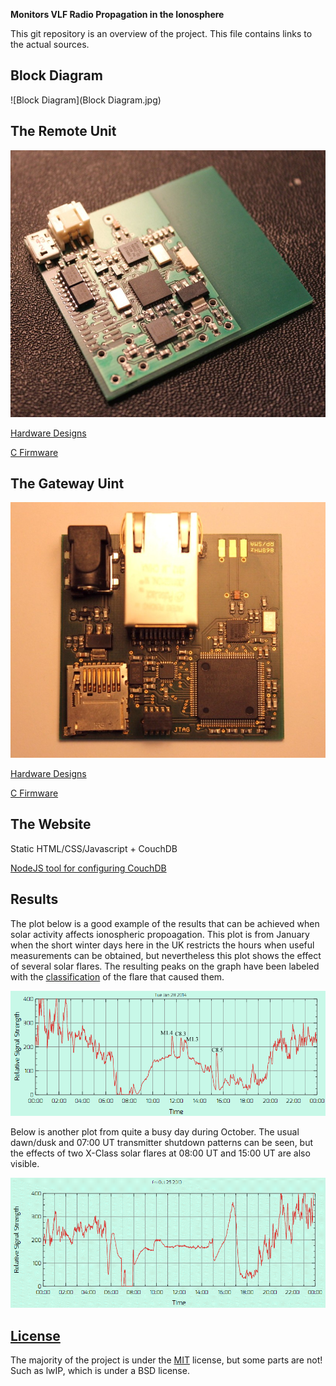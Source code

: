 **Monitors VLF Radio Propagation in the Ionosphere**

This git repository is an overview of the project. This file contains
links to the actual sources.

## Block Diagram

![Block Diagram](Block Diagram.jpg)

## The Remote Unit

![Remote Unit](Remote-Hardware.JPG)

[Hardware Designs](https://github.com/richardeoin/vlf-remote-hardware)

[C Firmware](https://github.com/richardeoin/vlf-remote-firmware)

## The Gateway Uint

![Gateway Unit](Gateway-Hardware.JPG)

[Hardware Designs](https://github.com/richardeoin/vlf-gateway-hardware)

[C Firmware](https://github.com/richardeoin/vlf-gateway-firmware)

## The Website

Static HTML/CSS/Javascript + CouchDB

[NodeJS tool for configuring CouchDB](https://github.com/richardeoin/vlf-make-couchdb)

## Results

The plot below is a good example of the results that can be achieved
when solar activity affects ionospheric propoagation. This plot is
from January when the short winter days here in the UK restricts the
hours when useful measurements can be obtained, but nevertheless this
plot shows the effect of several solar flares. The resulting peaks on
the graph have been labeled with the
[classification](http://spaceweather.com/glossary/flareclasses.html)
of the flare that caused them.

![Plot from 28th January 2014](SID28Jan14.bmp)

Below is another plot from quite a busy day during October. The usual
dawn/dusk and 07:00 UT transmitter shutdown patterns can be seen, but
the effects of two X-Class solar flares at 08:00 UT and 15:00 UT are
also visible.

![Plot from 25th October 2013](SID25Oct13.gif)

## [License](LICENSE.md)

The majority of the project is under the
[MIT](http://opensource.org/licenses/MIT) license, but some parts are
not! Such as lwIP, which is under a BSD license.
